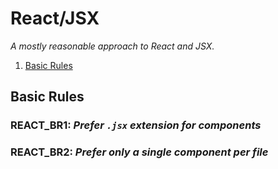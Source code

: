 # React/JSX

_A mostly reasonable approach to React and JSX._

1. [Basic Rules](#basic-rules)

## Basic Rules

### REACT_BR1: _Prefer `.jsx` extension for components_

### REACT_BR2: _Prefer only a single component per file_
